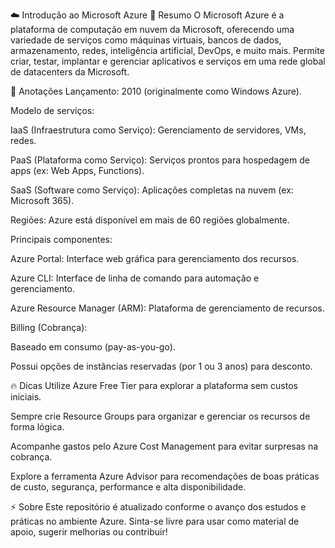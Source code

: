 ☁️ Introdução ao Microsoft Azure
📝 Resumo
O Microsoft Azure é a plataforma de computação em nuvem da Microsoft, oferecendo uma variedade de serviços como máquinas virtuais, bancos de dados, armazenamento, redes, inteligência artificial, DevOps, e muito mais.
Permite criar, testar, implantar e gerenciar aplicativos e serviços em uma rede global de datacenters da Microsoft.

📌 Anotações
Lançamento: 2010 (originalmente como Windows Azure).

Modelo de serviços:

IaaS (Infraestrutura como Serviço): Gerenciamento de servidores, VMs, redes.

PaaS (Plataforma como Serviço): Serviços prontos para hospedagem de apps (ex: Web Apps, Functions).

SaaS (Software como Serviço): Aplicações completas na nuvem (ex: Microsoft 365).

Regiões: Azure está disponível em mais de 60 regiões globalmente.

Principais componentes:

Azure Portal: Interface web gráfica para gerenciamento dos recursos.

Azure CLI: Interface de linha de comando para automação e gerenciamento.

Azure Resource Manager (ARM): Plataforma de gerenciamento de recursos.

Billing (Cobrança):

Baseado em consumo (pay-as-you-go).

Possui opções de instâncias reservadas (por 1 ou 3 anos) para desconto.

🔥 Dicas
Utilize Azure Free Tier para explorar a plataforma sem custos iniciais.

Sempre crie Resource Groups para organizar e gerenciar os recursos de forma lógica.

Acompanhe gastos pelo Azure Cost Management para evitar surpresas na cobrança.

Explore a ferramenta Azure Advisor para recomendações de boas práticas de custo, segurança, performance e alta disponibilidade.


⚡ Sobre
Este repositório é atualizado conforme o avanço dos estudos e práticas no ambiente Azure.
Sinta-se livre para usar como material de apoio, sugerir melhorias ou contribuir!

